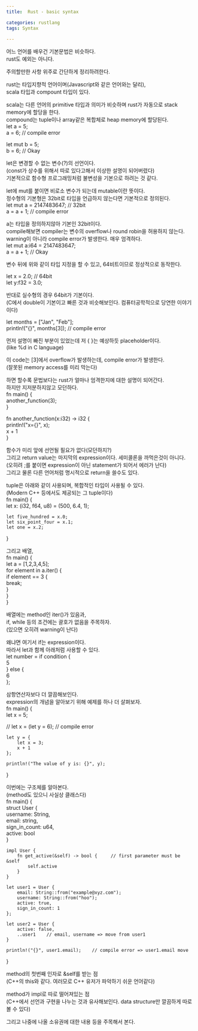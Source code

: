 ```yaml
---
title:  Rust - basic syntax

categories: rustlang 
tags: Syntax
 
---
```


  
  
   
어느 언어를 배우건 기본문법은 비슷하다.  
rust도 예외는 아니다.  
  
주의할만한 사항 위주로 간단하게 정리하려한다.  
  
rust는 타입지향적 언어이며(Javascript와 같은 언어와는 달리),  
scala 타입과 compount 타입이 있다.  
  
scala는 다른 언어의 primitive 타입과 의미가 비슷하며 rust가 자동으로 stack memory에 할당을 한다.  
compound는 tuple이나 array같은 복합체로 heap memory에 할당된다.  
let a = 5;  
a = 6;    // compile error  
  
let mut b = 5;  
b = 6;    // Okay  
  
let은 변경할 수 없는 변수(?)의 선언이다.  
(const가 상수를 위해서 따로 있다고해서 이상한 설명이 되어버렸다)  
기본적으로 함수형 프로그래밍처럼 불변성을 기본으로 하려는 것 같다.  
  
let에 mut를 붙이면 비로소 변수가 되는데 mutable이란 뜻이다.  
정수형의 기본형은 32bit로 타입을 언급하지 않는다면 기본적으로 정의된다.  
let mut a = 2147483647;    // 32bit  
a = a + 1;    // compile error  
  
a는 타입을 정의하지않아 기본인 32bit이다.  
compile해보면 compiler는 변수의 overflow나 round robin을 허용하지 않는다.  
warning이 아니라 compile error가 발생한다. 매우 엄격하다.  
let mut a:i64 = 2147483647;  
a = a + 1;    // Okay  
  
변수 뒤에 위와 같이 타입 지정을 할 수 있고, 64비트이므로 정상적으로 동작한다.  
  
let x = 2.0;    // 64bit  
let y:f32 = 3.0;  
  
반대로 실수형의 경우 64bit가 기본이다.  
(C에서 double이 기본이고 빠른 것과 비슷해보인다. 컴퓨터공학적으로 당연한 이야기이다)  
  
let months = ["Jan", "Feb"];  
println!("{}", months[3]);    // compile error  
  
먼저 설명이 빠진 부분이 있었는데 저 { }는 예상하듯 placeholder이다.  
(like %d in C language)  
  
이 code는 [3]에서 overflow가 발생하는데, compile error가 발생한다.  
(잘못된 memory access를 미리 막는다)  
  
하면 할수록 문법보다는 rust가 얼마나 엄격한지에 대한 설명이 되어간다.  
하지만 지저분하지않고 모던하다.  
fn main() {  
    another_function(3);  
}  
  
fn another_function(x:i32) -> i32 {  
    println!("x={}", x);  
    x + 1  
}  
  
함수가 미리 앞에 선언될 필요가 없다(모던하지?)  
그리고 return value는 마지막의 expression이다. 세미콜론을 까먹은것이 아니다.  
(오히려 ;를 붙이면 expression이 아닌 statement가 되어서 에러가 난다)  
그리고 물론 다른 언어처럼 명시적으로 return을 쓸수도 있다.  
  
tuple은 아래와 같이 사용되며, 복합적인 타입이 사용될 수 있다.  
(Modern C++ 등에서도 제공되는 그 tuple이다)  
fn main() {  
    let x: (i32, f64, u8) = (500, 6.4, 1);  
  
    let five_hundred = x.0;  
    let six_point_four = x.1;  
    let one = x.2;  
}  
  
  
그리고 배열,  
fn main() {  
    let a = [1,2,3,4,5];  
    for element in a.iter() {  
        if element == 3 {  
            break;  
        }  
    }  
}  
  
배열에는 method인 iter()가 있음과,  
if, while 등의 조건에는 괄호가 없음을 주목하자.  
(있으면 오히려 warning이 난다)  
  
왜냐면 여기서 if는 expression이다.  
따라서 let과 함께 아래처럼 사용할 수 있다.  
let number = if condition {  
        5  
    } else {  
        6  
    };  
  
삼항연산자보다 더 깔끔해보인다.  
expression의 개념을 알아보기 위해 예제를 하나 더 살펴보자.  
fn main() {  
    let x = 5;  
  
//    let x = (let y = 6); // compile error  
  
    let y = {  
        let x = 3;  
        x + 1  
    };  
  
    println!("The value of y is: {}", y);  
}  
  
  
이번에는 구조체를 알아본다.  
(method도 있으니 사실상 클래스다)  
fn main() {  
    struct User {  
        username: String,  
        email: string,  
        sign_in_count: u64,  
        active: bool  
    }  
  
    impl User {  
        fn get_active(&self) -> bool {     // first parameter must be &self  
            self.active  
        }  
    }  
  
    let user1 = User {  
        email: String::from("example@xyz.com");  
        username: String::from("hoo");  
        active: true,  
        sign_in_count: 1  
    };  
  
    let user2 = User {  
        active: false,  
        ..user1    // email, username => move from user1  
    }  
  
    println!("{}", user1.email);    // compile error => user1.email move  
}  
  
method의 첫번째 인자로 &self를 받는 점  
(C++의 this와 같다. 여러모로 C++ 유저가 파악하기 쉬운 언어같다)  
  
method가 impl로 따로 떨어져있는 점  
(C++에서 선언과 구현을 나누는 것과 유사해보인다. data structure만 깔끔하게 따로 볼 수 있다)  
  
그리고 나중에 나올 소유권에 대한 내용 등을 주목해서 본다.  
   
